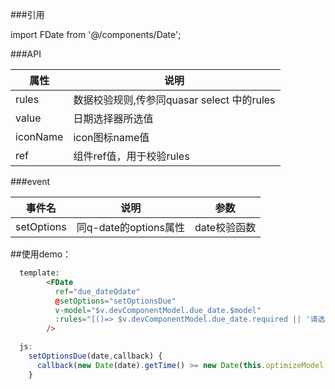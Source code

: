 ###引用

import FDate from '@/components/Date';


###API

| 属性   | 说明   |
| ------- | ------ |
| rules | 数据校验规则,传参同quasar select 中的rules |
| value | 日期选择器所选值 |
| iconName | icon图标name值 |
| ref | 组件ref值，用于校验rules |


###event

| 事件名     | 说明     | 参数
| ------ | ---------------------- | --------- |
| setOptions | 同q-date的options属性 | date校验函数 |
        

##使用demo：  

```html
  template:
        <FDate
          ref="due_dateQdate"
          @setOptions="setOptionsDue"
          v-model="$v.devComponentModel.due_date.$model"
          :rules="[()=> $v.devComponentModel.due_date.required || '请选择计划完成日期']"
        />
```
```js
  js: 
    setOptionsDue(date,callback) {
      callback(new Date(date).getTime() >= new Date(this.optimizeModel.uat_date).getTime());
    }

```